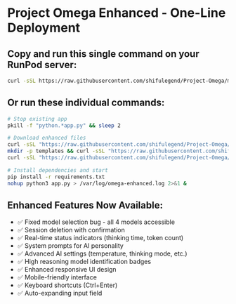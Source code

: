 # Project Omega Enhanced - One-Line Deployment

## Copy and run this single command on your RunPod server:

```bash
curl -sSL https://raw.githubusercontent.com/shifulegend/Project-Omega/main/direct-deploy.sh | bash
```

## Or run these individual commands:

```bash
# Stop existing app
pkill -f "python.*app.py" && sleep 2

# Download enhanced files
curl -sSL "https://raw.githubusercontent.com/shifulegend/Project-Omega/main/app.py" -o app.py
mkdir -p templates && curl -sSL "https://raw.githubusercontent.com/shifulegend/Project-Omega/main/templates/index.html" -o templates/index.html
curl -sSL "https://raw.githubusercontent.com/shifulegend/Project-Omega/main/requirements.txt" -o requirements.txt

# Install dependencies and start
pip install -r requirements.txt
nohup python3 app.py > /var/log/omega-enhanced.log 2>&1 &
```

## Enhanced Features Now Available:
- ✅ Fixed model selection bug - all 4 models accessible
- ✅ Session deletion with confirmation
- ✅ Real-time status indicators (thinking time, token count)  
- ✅ System prompts for AI personality
- ✅ Advanced AI settings (temperature, thinking mode, etc.)
- ✅ High reasoning model identification badges
- ✅ Enhanced responsive UI design
- ✅ Mobile-friendly interface
- ✅ Keyboard shortcuts (Ctrl+Enter)
- ✅ Auto-expanding input field
